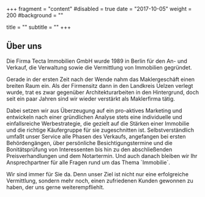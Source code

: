 +++
fragment = "content"
#disabled = true
date = "2017-10-05"
weight = 200
#background = ""

title = ""
subtitle = ""
+++

## Über uns
Die Firma Tecta Immobilien GmbH wurde 1989 in Berlin für den An- und Verkauf, die Verwaltung sowie die Vermittlung von Immobilien gegründet. 

Gerade in der ersten Zeit nach der Wende nahm das Maklergeschäft einen breiten Raum ein. 
Als der Firmensitz dann in den Landkreis Uelzen verlegt wurde, trat es zwar gegenüber Architekturarbeiten in den Hintergrund, doch seit ein paar Jahren sind wir wieder verstärkt als Maklerfirma tätig.

Dabei setzen wir aus Überzeugung auf ein pro-aktives Marketing und entwickeln nach einer gründlichen Analyse stets eine individuelle und einfallsreiche Werbestrategie, die gezielt auf die Stärken einer Immobilie und die richtige Käufergruppe für sie zugeschnitten ist. 
 Selbstverständlich umfaßt unser Service alle Phasen des Verkaufs, angefangen bei ersten Behördengängen, über persönliche Besichtigungstermine und die Bonitätsprüfung von Interessenten bis hin zu den abschließenden Preisverhandlungen und dem Notartermin. Und auch danach bleiben wir Ihr Ansprechpartner für alle Fragen rund um das Thema `Immobilie´.
 
 Wir sind immer für Sie da. Denn unser Ziel ist nicht nur eine erfolgreiche Vermittlung, sondern mehr noch, einen zufriedenen Kunden gewonnen zu haben, der uns gerne weiterempfliehlt.
